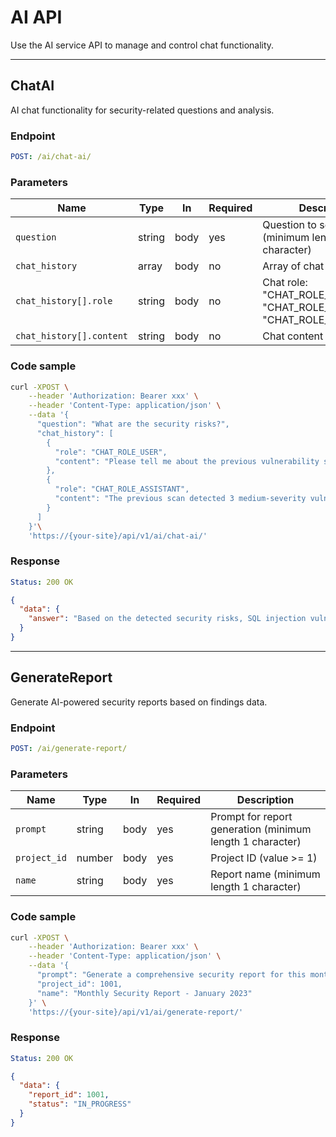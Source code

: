 # AI API

Use the AI service API to manage and control chat functionality.

---

## ChatAI

AI chat functionality for security-related questions and analysis.

### Endpoint

```yaml
POST: /ai/chat-ai/
```

### Parameters

| Name           | Type   | In    | Required | Description |
| -------------- | ------ | ----- | -------- | ----------- |
| `question` | string | body | yes | Question to send to AI (minimum length 1 character) |
| `chat_history` | array | body | no | Array of chat history |
| `chat_history[].role` | string | body | no | Chat role: "CHAT_ROLE_USER", "CHAT_ROLE_ASSISTANT", "CHAT_ROLE_SYSTEM" |
| `chat_history[].content` | string | body | no | Chat content |

### Code sample

```bash
curl -XPOST \
    --header 'Authorization: Bearer xxx' \
    --header 'Content-Type: application/json' \
    --data '{
      "question": "What are the security risks?",
      "chat_history": [
        {
          "role": "CHAT_ROLE_USER",
          "content": "Please tell me about the previous vulnerability scan results"
        },
        {
          "role": "CHAT_ROLE_ASSISTANT", 
          "content": "The previous scan detected 3 medium-severity vulnerabilities"
        }
      ]
    }'\
    'https://{your-site}/api/v1/ai/chat-ai/'
```

### Response

```yaml
Status: 200 OK
```

```json
{
  "data": {
    "answer": "Based on the detected security risks, SQL injection vulnerability is the most critical issue. We recommend implementing parameterized queries to prevent unauthorized database access."
  }
}
```

---

## GenerateReport

Generate AI-powered security reports based on findings data.

### Endpoint

```yaml
POST: /ai/generate-report/
```

### Parameters

| Name           | Type   | In    | Required | Description |
| -------------- | ------ | ----- | -------- | ----------- |
| `prompt` | string | body | yes | Prompt for report generation (minimum length 1 character) |
| `project_id` | number | body | yes | Project ID (value >= 1) |
| `name` | string | body | yes | Report name (minimum length 1 character) |

### Code sample

```bash
curl -XPOST \
    --header 'Authorization: Bearer xxx' \
    --header 'Content-Type: application/json' \
    --data '{
      "prompt": "Generate a comprehensive security report for this month including vulnerability analysis and recommendations",
      "project_id": 1001,
      "name": "Monthly Security Report - January 2023"
    }' \
    'https://{your-site}/api/v1/ai/generate-report/'
```

### Response

```yaml
Status: 200 OK
```

```json
{
  "data": {
    "report_id": 1001,
    "status": "IN_PROGRESS"
  }
}
```
